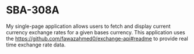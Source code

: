 # SBA-308A
My single-page application allows users to fetch and display current currency exchange rates for a given bases currency. This application uses the https://github.com/fawazahmed0/exchange-api#readme to provide real time exchange rate data.